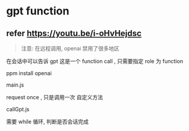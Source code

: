 # gpt function

## refer <https://youtu.be/i-oHvHejdsc>

> 注意: 在远程调用, openai 禁用了很多地区

在会话中可以告诉 gpt 这是一个 function call , 只需要指定 role 为 function

ppm install openai



main.js

request once ,    只是调用一次 自定义方法

callGpt.js

需要 while 循环, 判断是否会话完成